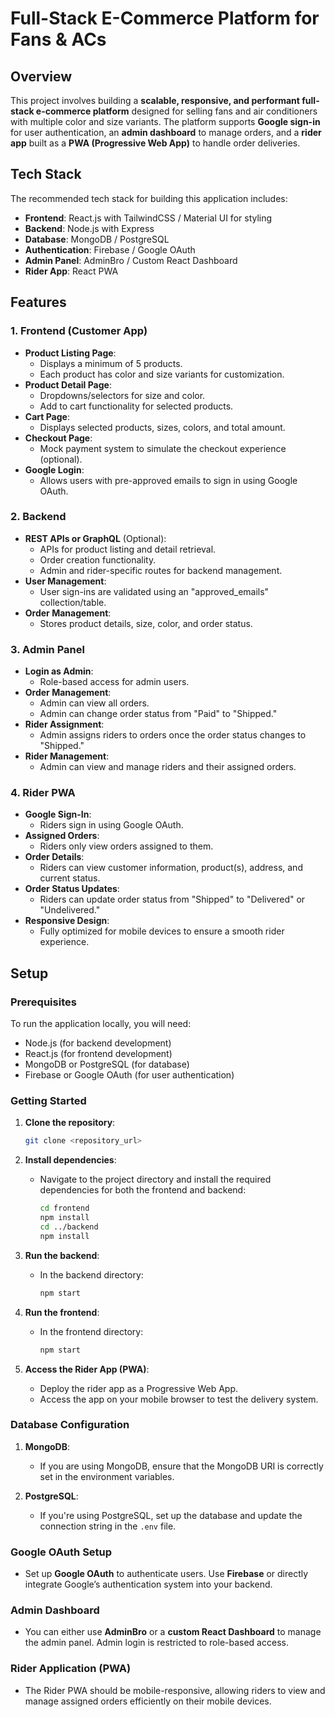 # Full-Stack E-Commerce Platform for Fans & ACs

## Overview
This project involves building a **scalable, responsive, and performant full-stack e-commerce platform** designed for selling fans and air conditioners with multiple color and size variants. The platform supports **Google sign-in** for user authentication, an **admin dashboard** to manage orders, and a **rider app** built as a **PWA (Progressive Web App)** to handle order deliveries.

## Tech Stack

The recommended tech stack for building this application includes:

- **Frontend**: React.js with TailwindCSS / Material UI for styling
- **Backend**: Node.js with Express
- **Database**: MongoDB / PostgreSQL
- **Authentication**: Firebase / Google OAuth
- **Admin Panel**: AdminBro / Custom React Dashboard
- **Rider App**: React PWA

## Features

### 1. **Frontend (Customer App)**
- **Product Listing Page**:
  - Displays a minimum of 5 products.
  - Each product has color and size variants for customization.
- **Product Detail Page**:
  - Dropdowns/selectors for size and color.
  - Add to cart functionality for selected products.
- **Cart Page**:
  - Displays selected products, sizes, colors, and total amount.
- **Checkout Page**:
  - Mock payment system to simulate the checkout experience (optional).
- **Google Login**:
  - Allows users with pre-approved emails to sign in using Google OAuth.

### 2. **Backend**
- **REST APIs or GraphQL** (Optional):
  - APIs for product listing and detail retrieval.
  - Order creation functionality.
  - Admin and rider-specific routes for backend management.
- **User Management**:
  - User sign-ins are validated using an "approved_emails" collection/table.
- **Order Management**:
  - Stores product details, size, color, and order status.
  
### 3. **Admin Panel**
- **Login as Admin**:
  - Role-based access for admin users.
- **Order Management**:
  - Admin can view all orders.
  - Admin can change order status from "Paid" to "Shipped."
- **Rider Assignment**:
  - Admin assigns riders to orders once the order status changes to "Shipped."
- **Rider Management**:
  - Admin can view and manage riders and their assigned orders.

### 4. **Rider PWA**
- **Google Sign-In**:
  - Riders sign in using Google OAuth.
- **Assigned Orders**:
  - Riders only view orders assigned to them.
- **Order Details**:
  - Riders can view customer information, product(s), address, and current status.
- **Order Status Updates**:
  - Riders can update order status from "Shipped" to "Delivered" or "Undelivered."
- **Responsive Design**:
  - Fully optimized for mobile devices to ensure a smooth rider experience.

## Setup

### Prerequisites

To run the application locally, you will need:

- Node.js (for backend development)
- React.js (for frontend development)
- MongoDB or PostgreSQL (for database)
- Firebase or Google OAuth (for user authentication)
  
### Getting Started

1. **Clone the repository**:
   ```bash
   git clone <repository_url>
   ```

2. **Install dependencies**:
   - Navigate to the project directory and install the required dependencies for both the frontend and backend:
     ```bash
     cd frontend
     npm install
     cd ../backend
     npm install
     ```

3. **Run the backend**:
   - In the backend directory:
     ```bash
     npm start
     ```

4. **Run the frontend**:
   - In the frontend directory:
     ```bash
     npm start
     ```

5. **Access the Rider App (PWA)**:
   - Deploy the rider app as a Progressive Web App.
   - Access the app on your mobile browser to test the delivery system.

### Database Configuration

1. **MongoDB**:
   - If you are using MongoDB, ensure that the MongoDB URI is correctly set in the environment variables.

2. **PostgreSQL**:
   - If you're using PostgreSQL, set up the database and update the connection string in the `.env` file.

### Google OAuth Setup

- Set up **Google OAuth** to authenticate users. Use **Firebase** or directly integrate Google’s authentication system into your backend.

### Admin Dashboard

- You can either use **AdminBro** or a **custom React Dashboard** to manage the admin panel. Admin login is restricted to role-based access.

### Rider Application (PWA)

- The Rider PWA should be mobile-responsive, allowing riders to view and manage assigned orders efficiently on their mobile devices.
